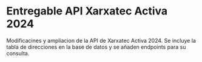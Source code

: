 # Entregable API Xarxatec Activa 2024

Modificacines y ampliacion de la API de Xarxatec Activa 2024. Se incluye la tabla de direcciones en la base de datos y se añaden endpoints para su consulta.